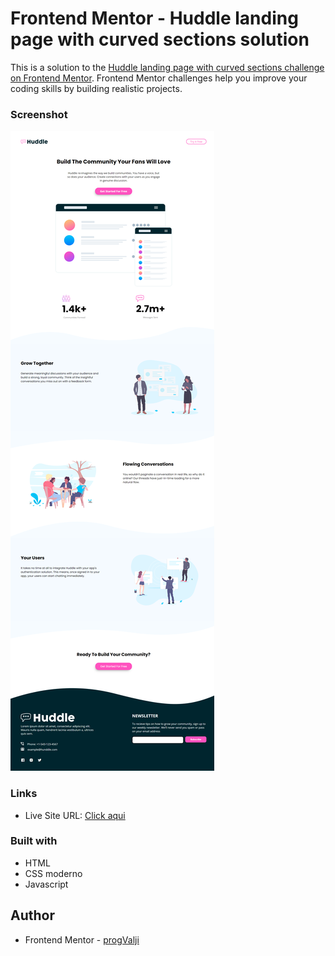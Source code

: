 # Frontend Mentor - Huddle landing page with curved sections solution

This is a solution to the [Huddle landing page with curved sections challenge on Frontend Mentor](https://www.frontendmentor.io/challenges/huddle-landing-page-with-curved-sections-5ca5ecd01e82137ec91a50f2). Frontend Mentor challenges help you improve your coding skills by building realistic projects. 

### Screenshot

![](captura.png)

### Links

- Live Site URL: [Click aqui](https://progvalji.github.io/Mi-primera-paginaWeb/)


### Built with

- HTML 
- CSS moderno
- Javascript

## Author

- Frontend Mentor - [progValji](https://www.frontendmentor.io/profile/progValji)

